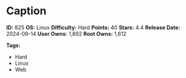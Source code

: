 # Caption

**ID:** 625
**OS:** Linux
**Difficulty:** Hard
**Points:** 40
**Stars:** 4.4
**Release Date:** 2024-09-14
**User Owns:** 1,892
**Root Owns:** 1,612

**Tags:**
- Hard
- Linux
- Web


